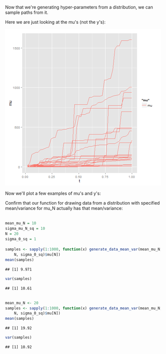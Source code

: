 Now that we're generating hyper-parameters from a distribution, we can sample paths from it. 

Here we are just looking at the mu's (not the y's):

![plot of chunk unnamed-chunk-1](figure/unnamed-chunk-1.png) 

                     

Now we'll plot a few examples of mu's and y's:





Confirm that our function for drawing data from a distribution with specified mean/variance for mu_N actually has that mean/variance:



```r

mean_mu_N = 10
sigma_mu_N_sq = 10
N = 20
sigma_0_sq = 1

samples <- sapply(1:1000, function(x) generate_data_mean_var(mean_mu_N, sigma_mu_N_sq, 
    N, sigma_0_sq)$mu[N])
mean(samples)
```

```
## [1] 9.971
```

```r
var(samples)
```

```
## [1] 10.61
```

```r

mean_mu_N <- 20
samples <- sapply(1:1000, function(x) generate_data_mean_var(mean_mu_N, sigma_mu_N_sq, 
    N, sigma_0_sq)$mu[N])
mean(samples)
```

```
## [1] 19.92
```

```r
var(samples)
```

```
## [1] 10.92
```

